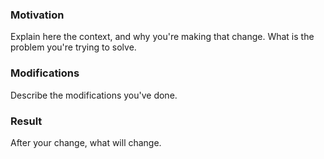### Motivation

Explain here the context, and why you're making that change.
What is the problem you're trying to solve.

### Modifications

Describe the modifications you've done.

### Result

After your change, what will change.
